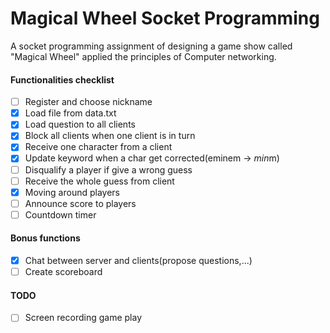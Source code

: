 # Magical Wheel Socket Programming
A socket programming assignment of designing a game show called "Magical Wheel" applied the principles of Computer networking.
#### Functionalities checklist
- [ ] Register and choose nickname
- [x] Load file from data.txt
- [x] Load question to all clients
- [x] Block all clients when one client is in turn
- [x] Receive one character from a client
- [x] Update keyword when a char get corrected(eminem -> *min*m)
- [ ] Disqualify a player if give a wrong guess
- [ ] Receive the whole guess from client
- [x] Moving around players
- [ ] Announce score to players
- [ ] Countdown timer
#### Bonus functions
- [x] Chat between server and clients(propose questions,...)
- [ ] Create scoreboard
#### TODO
- [ ] Screen recording game play
